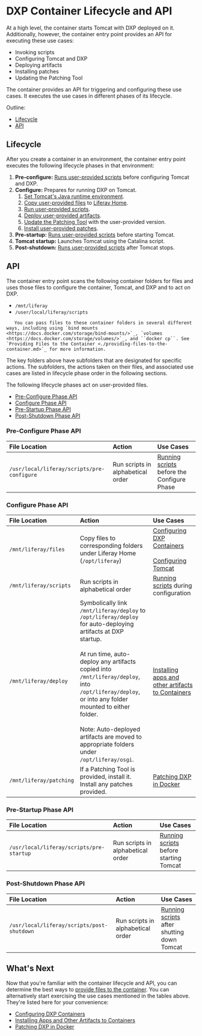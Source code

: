 # DXP Container Lifecycle and API

At a high level, the container starts Tomcat with DXP deployed on it. Additionally, however, the container entry point provides an API for executing these use cases:

* Invoking scripts
* Configuring Tomcat and DXP
* Deploying artifacts
* Installing patches
* Updating the Patching Tool

The container provides an API for triggering and configuring these use cases. It executes the use cases in different phases of its lifecycle.

Outline:

* [Lifecycle](#lifecycle)
* [API](#api)

## Lifecycle

After you create a container in an environment, the container entry point executes the following lifecycle phases in that environment:

1. **Pre-configure:** [Runs user-provided scripts](./running-scripts-in-containers.md) before configuring Tomcat and DXP.
1. **Configure:** Prepares for running DXP on Tomcat.
    1. [Set Tomcat's Java runtime environment](./configuring-dxp-containers.md#jvm-options).
    1. [Copy user-provided files](./configuring-dxp-containers.md) to [Liferay Home](../../reference/liferay-home.md).
    1. [Run user-provided scripts](./running-scripts-in-containers.md).
    1. [Deploy user-provided artifacts](./installing-apps-and-other-artifacts-to-containers.md).
    1. [Update the Patching Tool](./patching-dxp-in-docker.md#updating-the-patching-tool) with the user-provided version.
    1. [Install user-provided patches](./patching-dxp-in-docker.md).
1. **Pre-startup:** [Runs user-provided scripts](./running-scripts-in-containers.md) before starting Tomcat.
1. **Tomcat startup:** Launches Tomcat using the Catalina script.
1. **Post-shutdown:** [Runs user-provided scripts](./running-scripts-in-containers.md) after Tomcat stops.

## API

The container entry point scans the following container folders for files and uses those files to configure the container, Tomcat, and DXP and to act on DXP.

* `/mnt/liferay`
* `/user/local/liferay/scripts`

```note::
   You can pass files to these container folders in several different ways, including using `bind mounts <https://docs.docker.com/storage/bind-mounts/>`_, `volumes <https://docs.docker.com/storage/volumes/>`_, and ``docker cp``. See `Providing Files to the Container <./providing-files-to-the-container.md>`_ for more information.
```

The key folders above have subfolders that are designated for specific actions. The subfolders, the actions taken on their files, and associated use cases are listed in lifecycle phase order in the following sections.

The following lifecycle phases act on user-provided files.

* [Pre-Configure Phase API](#pre-configure-phase-api)
* [Configure Phase API](#configure-phase-api)
* [Pre-Startup Phase API](#pre-startup-phase-api)
* [Post-Shutdown Phase API](#post-shutdown-phase-api)

### Pre-Configure Phase API

| File Location | Action | Use Cases |
| :------------ | :----- | :-------- |
| `/usr/local/liferay/scripts/pre-configure` | Run scripts in alphabetical order | [Running scripts](./running-scripts-in-containers.md) before the Configure Phase |

### Configure Phase API

| File Location | Action | Use Cases |
| :------------ | :----- | :-------- |
| `/mnt/liferay/files` | Copy files to corresponding folders under Liferay Home (`/opt/liferay`) | [Configuring DXP Containers](./configuring-dxp-containers.md)<br><br>[Configuring Tomcat](./configuring-dxp-containers.md#jvm-options) |
| `/mnt/liferay/scripts` | Run scripts in alphabetical order | [Running scripts](./running-scripts-in-containers.md) during configuration |
| `/mnt/liferay/deploy` | Symbolically link `/mnt/liferay/deploy` to `/opt/liferay/deploy` for auto-deploying artifacts at DXP startup.<br><br>At run time, auto-deploy any artifacts copied into `/mnt/liferay/deploy`, into `/opt/liferay/deploy`, or into any folder mounted to either folder.<br><br>Note: Auto-deployed artifacts are moved to appropriate folders under `/opt/liferay/osgi`. | [Installing apps and other artifacts to Containers](./installing-apps-and-other-artifacts-to-containers.md) |
| `/mnt/liferay/patching` | If a Patching Tool is provided, install it. Install any patches provided. | [Patching DXP in Docker](./patching-dxp-in-docker.md) |

### Pre-Startup Phase API

| File Location | Action | Use Cases |
| :------------ | :----- | :-------- |
| `/usr/local/liferay/scripts/pre-startup` | Run scripts in alphabetical order | [Running scripts](./running-scripts-in-containers.md) before starting Tomcat |

### Post-Shutdown Phase API

| File Location | Action | Use Cases |
| :------------ | :----- | :-------- |
| `/usr/local/liferay/scripts/post-shutdown` | Run scripts in alphabetical order | [Running scripts](./running-scripts-in-containers.md) after shutting down Tomcat |

## What's Next

Now that you're familiar with the container lifecycle and API, you can determine the best ways to [provide files to the container](./providing-files-to-the-container.md). You can alternatively start exercising the use cases mentioned in the tables above. They're listed here for your convenience:

* [Configuring DXP Containers](./configuring-dxp-containers.md)
* [Installing Apps and Other Artifacts to Containers](./installing-apps-and-other-artifacts-to-containers.md)
* [Patching DXP in Docker](./patching-dxp-in-docker.md)